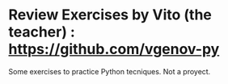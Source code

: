 # Review Exercises by Vito (the teacher) : https://github.com/vgenov-py

Some exercises to practice Python tecniques. Not a proyect.
